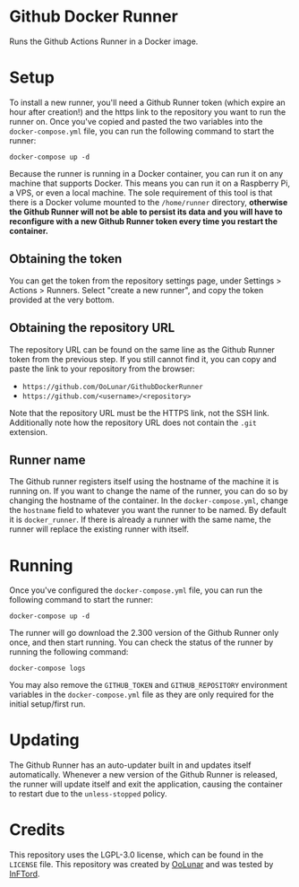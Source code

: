 # Github Docker Runner
Runs the Github Actions Runner in a Docker image.

# Setup
To install a new runner, you'll need a Github Runner token (which expire an hour after creation!) and the https link to the repository you want to run the runner on. Once you've copied and pasted the two variables into the `docker-compose.yml` file, you can run the following command to start the runner:

    docker-compose up -d

Because the runner is running in a Docker container, you can run it on any machine that supports Docker. This means you can run it on a Raspberry Pi, a VPS, or even a local machine. The sole requirement of this tool is that there is a Docker volume mounted to the `/home/runner` directory, **otherwise the Github Runner will not be able to persist its data and you will have to reconfigure with a new Github Runner token every time you restart the container.**

## Obtaining the token
You can get the token from the repository settings page, under Settings > Actions > Runners. Select "create a new runner", and copy the token provided at the very bottom.

## Obtaining the repository URL
The repository URL can be found on the same line as the Github Runner token from the previous step. If you still cannot find it, you can copy and paste the link to your repository from the browser:

- `https://github.com/OoLunar/GithubDockerRunner`
- `https://github.com/<username>/<repository>`

Note that the repository URL must be the HTTPS link, not the SSH link. Additionally note how the repository URL does not contain the `.git` extension.

## Runner name
The Github runner registers itself using the hostname of the machine it is running on. If you want to change the name of the runner, you can do so by changing the hostname of the container. In the `docker-compose.yml`, change the `hostname` field to whatever you want the runner to be named. By default it is `docker_runner`. If there is already a runner with the same name, the runner will replace the existing runner with itself.

# Running
Once you've configured the `docker-compose.yml` file, you can run the following command to start the runner:

    docker-compose up -d

The runner will go download the 2.300 version of the Github Runner only once, and then start running. You can check the status of the runner by running the following command:

    docker-compose logs

You may also remove the `GITHUB_TOKEN` and `GITHUB_REPOSITORY` environment variables in the `docker-compose.yml` file as they are only required for the initial setup/first run.

# Updating
The Github Runner has an auto-updater built in and updates itself automatically. Whenever a new version of the Github Runner is released, the runner will update itself and exit the application, causing the container to restart due to the `unless-stopped` policy.

# Credits
This repository uses the LGPL-3.0 license, which can be found in the `LICENSE` file. This repository was created by [OoLunar](https://github.com/OoLunar) and was tested by [InFTord](https://github.com/InFTord).